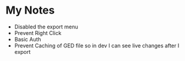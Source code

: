 # My Notes

- Disabled the export menu
- Prevent Right Click
- Basic Auth
- Prevent Caching of GED file so in dev I can see live changes after I export